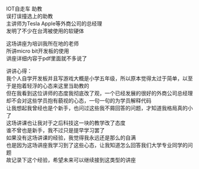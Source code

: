 IOT自走车 助教<br>
误打误撞选上的助教<br>
主讲师为Tesla Apple等外商公司的总经理<br>
发明了不少在台湾被使用的软硬体<br>

这场讲座为培训我所在地的老师<br>
所讲micro bit开发板的使用<br>
讲座详细内容于pdf里面就不多说了<br>

讲讲心得：<br>
我个人自学开发板并且写游戏大概是小学五年级，所以原本觉得太过于简单，以至于是抱着轻浮的心态来这里当助教的<br>
但在我看到这位讲师的态度我彻底改了观，一个已经发展的很好的外商公司总经理<br>
却不会对这些学员抱有藐视的心态，一句一句的为学员解释代码<br>
让我想起我曾经也是个新手，也问过这些我不屑回答的问题，才知道我格局真的小了<br>
这场讲课也让我对于之后科技这一块的教学改了态度<br>
谁不曾也是新手，我不过只是提早学习罢了<br>
如果没有这场讲课的经验，我觉得我永远还是那么的自满<br>
也是因为这场讲座我学习到了这些心态，让我知道怎么回答我们大学专业同学的问题<br>
故记录下这个经验，希望未来可以继续接到这类型的讲座<br>


